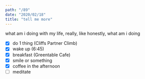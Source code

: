 ```yaml
---
path: "/89"
date: "2020/02/18"
title: "tell me more"
---
```


what am i doing with my life, really, like honestly, what am i doing

- [x] do 1 thing (Cliffs Partner Climb)
- [x] wake up (6:45)
- [x] breakfast (Greentable Cafe)
- [x] smile or something
- [x] coffee in the afternoon
- [ ] meditate
